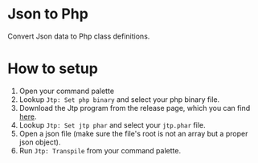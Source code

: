 # Json to Php

Convert Json data to Php class definitions.


# How to setup

1. Open your command palette
2. Lookup `Jtp: Set php binary` and select your php binary file.
3. Download the Jtp program from the release page, which you can find [here](https://github.com/tncrazvan/json-to-php/releases).
4. Lookup `Jtp: Set jtp phar` and select your `jtp.phar` file.
5. Open a json file (make sure the file's root is not an array but a proper json object).
6. Run `Jtp: Transpile` from your command palette.